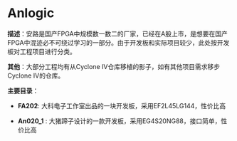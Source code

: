 # Anlogic

**描述**：安路是国产FPGA中规模数一数二的厂家，已经在A股上市，是想要在国产FPGA中混迹必不可绕过学习的一部分。由于开发板和实际项目较少，此处按开发板对工程项目进行分类。



**其他**：大部分工程均有从Cyclone IV仓库移植的影子，如有其他项目需求移步Cyclone IV的仓库。



**主要目录**：

+ **FA202**: 大科电子工作室出品的一块开发板，采用EF2L45LG144，性价比高

+ **An020_1** : 大猪蹄子设计的一款开发板，采用EG4S20NG88，接口简单，性价比高

